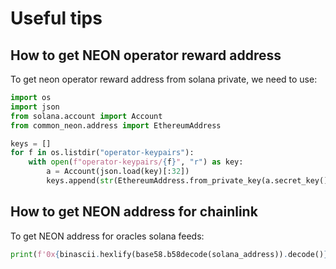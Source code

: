 # Useful tips


## How to get NEON operator reward address

To get neon operator reward address from solana private, we need to use:
```python
import os
import json
from solana.account import Account
from common_neon.address import EthereumAddress

keys = []
for f in os.listdir("operator-keypairs"):
    with open(f"operator-keypairs/{f}", "r") as key:
        a = Account(json.load(key)[:32])
        keys.append(str(EthereumAddress.from_private_key(a.secret_key())))
```


## How to get NEON address for chainlink

To get NEON address for oracles solana feeds:

```python
print(f'0x{binascii.hexlify(base58.b58decode(solana_address)).decode()}')
```


